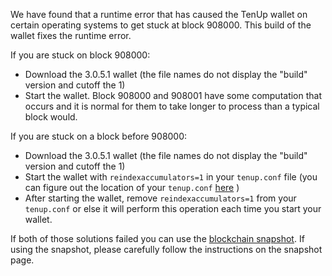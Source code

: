 We have found that a runtime error that has caused the TenUp wallet on certain operating systems to get stuck at block 908000. This build of the wallet fixes the runtime error.

If you are stuck on block 908000:
- Download the 3.0.5.1 wallet (the file names do not display the "build" version and cutoff the 1)
- Start the wallet. Block 908000 and 908001 have some computation that occurs and it is normal for them to take longer to process than a typical block would.

If you are stuck on a block before 908000:
- Download the 3.0.5.1 wallet (the file names do not display the "build" version and cutoff the 1)
- Start the wallet with `reindexaccumulators=1` in your `tenup.conf` file (you can figure out the location of your `tenup.conf` [here](https://tenup.freshdesk.com/support/solutions/articles/30000004664-where-are-my-wallet-dat-blockchain-and-configuration-conf-files-located-) )
- After starting the wallet, remove `reindexaccumulators=1` from your `tenup.conf` or else it will perform this operation each time you start your wallet.

If both of those solutions failed you can use the [blockchain snapshot](http://178.254.23.111/~pub/TenUp/Daily-Snapshots-Html/TenUp-Daily-Snapshots.html). If using the snapshot, please carefully follow the instructions on the snapshot page.